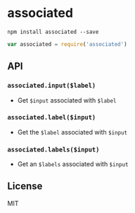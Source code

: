 # associated

```
npm install associated --save
```

```js
var associated = require('associated')
```

## API

### `associated.input($label)`
- Get `$input` associated with `$label`

### `associated.label($input)`
- Get the `$label` associated with `$input`

### `associated.labels($input)`
- Get an `$labels` associated with `$input`


## License
MIT
